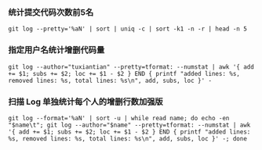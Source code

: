 ###  统计提交代码次数前5名

```git
git log --pretty='%aN' | sort | uniq -c | sort -k1 -n -r | head -n 5
```

### 指定用户名统计增删代码量

```
git log --author="tuxiantian" --pretty=tformat: --numstat | awk '{ add += $1; subs += $2; loc += $1 - $2 } END { printf "added lines: %s, removed lines: %s, total lines: %s\n", add, subs, loc }' -
```

### 扫描 Log 单独统计每个人的增删行数加强版

```git
git log --format='%aN' | sort -u | while read name; do echo -en "$name\t"; git log --author="$name" --pretty=tformat: --numstat | awk '{ add += $1; subs += $2; loc += $1 - $2 } END { printf "added lines: %s, removed lines: %s, total lines: %s\n", add, subs, loc }' -; done
```

